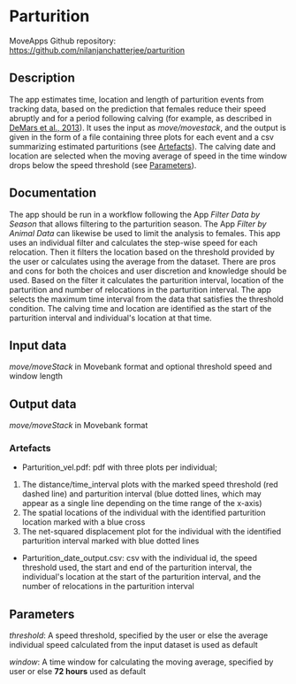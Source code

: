 # Parturition

MoveApps 
Github repository: https://github.com/nilanjanchatterjee/parturition

## Description

The app estimates time, location and length of parturition events from tracking data, based on the prediction that females reduce their speed abruptly and for a period following calving (for example, as described in [DeMars et al., 2013](https://doi.org/10.1002/ece3.785)). It uses the input as *move/movestack*, and the output is given in the form of a file containing three plots for each event and a csv summarizing estimated parturitions (see [Artefacts](#artefacts)). The calving date and location are selected when the moving average of speed in the time window drops below the speed threshold (see [Parameters](#parameters)).

## Documentation

The app should be run in a workflow following the App *Filter Data by Season* that allows filtering to the parturition season. The App *Filter by Animal Data* can likewise be used to limit the analysis to females. This app uses an individual filter and calculates the step-wise speed for each relocation. Then it filters the location based on the threshold provided by the user or calculates using the average from the dataset. There are pros and cons for both the choices and user discretion and knowledge should be used. 
Based on the filter it calculates the parturition interval, location of the parturition and number of relocations in the parturition interval. The app selects the maximum time interval from the data that satisfies the threshold condition. The calving time and location are identified as the start of the parturition interval and individual's location at that time.

## Input data

*move/moveStack* in Movebank format and optional threshold speed and window length

## Output data

*move/moveStack* in Movebank format

### Artefacts
 - Parturition_vel.pdf: pdf with three plots per individual; 
1. The distance/time_interval plots with the marked speed threshold (red dashed line) and parturition interval (blue dotted lines, which may appear as a single line depending on the time range of the x-axis)    
2. The spatial locations of the individual with the identified parturition location marked with a blue cross
3. The net-squared displacement plot for the individual with the identified parturition interval marked with blue dotted lines 
 
 - Parturition_date_output.csv: csv with the individual id, the speed threshold used, the start and end of the parturition interval, the individual's location at the start of the parturition interval, and the number of relocations in the parturition interval

## Parameters

*threshold*: A speed threshold, specified by the user or else the average individual speed calculated from the input dataset is used as default
   
*window*: A time window for calculating the moving average, specified by user or else **72 hours** used as default
